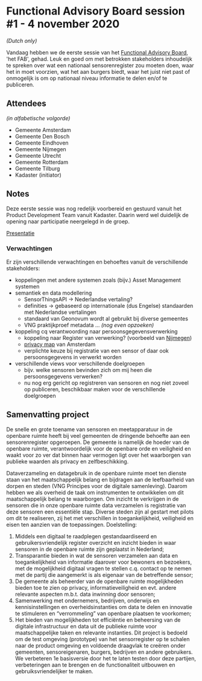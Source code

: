 # Functional Advisory Board session #1 - 4 november 2020

_(Dutch only)_

Vandaag hebben we de eerste sessie van het [Functional Advisory Board](../docs/FAB.md), 'het FAB', gehad. Leuk en goed om met betrokken stakeholders inhoudelijk te spreken over wat een nationaal sensorenregister zou moeten doen, waar het in moet voorzien, wat het aan burgers biedt, waar het juist niet past of onmogelijk is om op nationaal niveau informatie te delen en/of te publiceren.

## Attendees

_(in alfabetische volgorde)_

- Gemeente Amsterdam
- Gemeente Den Bosch
- Gemeente Eindhoven
- Gemeente Nijmegen
- Gemeente Utrecht
- Gemeente Rotterdam
- Gemeente Tilburg
- Kadaster (initiator)

## Notes

Deze eerste sessie was nog redelijk voorbereid en gestuurd vanuit het Product Development Team vanuit Kadaster. Daarin werd wel duidelijk de opening naar participatie neergelegd in de groep.

[Presentatie](attachments/2020-11-04-FAB-v3-modified.pdf)

### Verwachtingen

Er zijn verschillende verwachtingen en behoeftes vanuit de verschillende stakeholders:

- koppelingen met andere systemen zoals (bijv.) Asset Management systemen
- semantiek en data modellering
  - SensorThingsAPI -> Nederlandse vertaling?
  - definities -> gebaseerd op internationale (dus Engelse) standaarden met Nederlandse vertalingen
  - standaard van Geonovum wordt al gebruikt bij diverse gemeentes
  - VNG praktijkproef metadata ... _(nog even opzoeken)_
- koppeling cq verantwoording naar persoonsgegevensverwerking
  - koppeling naar Register van verwerking? (voorbeeld van [Nijmegen](https://www.nijmegen.nl/verwerkersnijmegen.php))
  - [privacy map](https://maps.amsterdam.nl/privacy/) van Amsterdam
  - verplichte keuze bij registratie van een sensor of daar ook persoonsgegevens in verwerkt worden
- verschillende views voor verschillende doelgroepen
  - bijv. welke sensoren bevinden zich om mij heen die persoonsgegevens verwerken?
  - nu nog erg gericht op registreren van sensoren en nog niet zoveel op publiceren, beschikbaar maken voor de verschillende doelgroepen
  
## Samenvatting project
  
De snelle en grote toename van sensoren en meetapparatuur in de openbare ruimte heeft bij veel gemeenten de dringende behoefte aan een sensorenregister opgeroepen. De gemeente is namelijk de hoeder van de openbare ruimte, verantwoordelijk voor de openbare orde en veiligheid en waakt voor zo ver dat binnen haar vermogen ligt over het waarborgen van publieke waarden als privacy en zelfbeschikking.
  
Dataverzameling en datagebruik in de openbare ruimte moet ten dienste staan van het maatschappelijk belang en bijdragen aan de leefbaarheid van dorpen en steden (VNG Principes voor de digitale samenleving). Daarom hebben we als overheid de taak om instrumenten te ontwikkelen om dit maatschappelijk belang te waarborgen. Om inzicht te verkrijgen in de sensoren die in onze openbare ruimte data verzamelen is registratie van deze sensoren een essentiële stap.
Diverse steden zijn al gestart met pilots om dit te realiseren, zij het met verschillen in toegankelijkheid, veiligheid en eisen ten aanzien van de toepassingen.
Doelstelling:

1. Middels een digitaal te raadplegen gestandaardiseerd en gebruikersvriendelijk register overzicht en inzicht bieden in waar sensoren in de openbare ruimte zijn geplaatst in Nederland;
2. Transparantie bieden in wat de sensoren verzamelen aan data en toegankelijkheid van informatie daarover voor bewoners en bezoekers, met de mogelijkheid digitaal vragen te stellen c.q. contact op te nemen met de partij die aangemerkt is als eigenaar van de betreffende sensor;
3. De gemeente als beheerder van de openbare ruimte mogelijkheden bieden toe te zien op privacy, informatieveiligheid en evt. andere relevante aspecten m.b.t. data inwinning door sensoren;
4. Samenwerking met ondernemers, bedrijven, onderwijs en kennisinstellingen en overheidsinstanties om data te delen en innovatie te stimuleren en “verrommeling” van openbare plaatsen te voorkomen;
5. Het bieden van mogelijkheden tot efficiëntie en beheersing van de digitale infrastructuur en data uit de publieke ruimte voor maatschappelijke taken en relevante instanties.
Dit project is bedoeld om de test omgeving (prototype) van het sensorregister op te schalen naar de product omgeving en voldoende draagvlak te creëren onder gemeenten, sensoreigenaren, burgers, bedrijven en andere gebruikers. We verbeteren 1e basisversie door het te laten testen door deze partijen, verbeteringen aan te brengen en de functionaliteit uitbouwen en gebruiksvriendelijker te maken.
